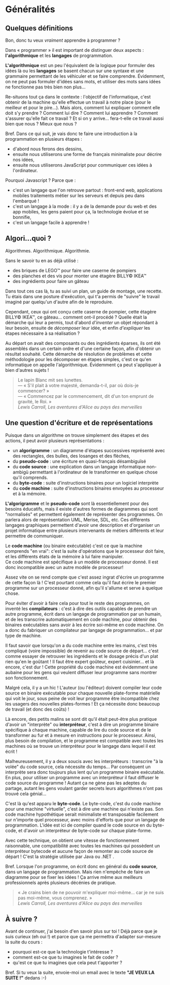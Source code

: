 ﻿Généralités
===========

Quelques définitions
--------------------

Bon, donc tu veux _vraiment_ apprendre à programmer ?

Dans « programmer » il est important de distinguer deux aspects : 
__l'algorithmique__ et les __langages__ de programmation. 

__L'algorithmique__ est un peu l'équivalent de la logique pour formuler des idées là ou les __langages__ se basent chacun sur une syntaxe et une grammaire permettant de les véhiculer et se faire comprendre. 
Évidemment, on ne peut pas formuler d'idées sans mots, et utiliser des mots sans idées ne fonctionne pas très bien non plus...

Re-situons tout ça dans le contexte : l'objectif de l'informatique, c'est obtenir de la machine qu'elle effectue un travail à notre place (pour le meilleur et pour le pire...). Mais alors, comment lui expliquer comment elle doit s'y prendre ? Comment lui dire ? Comment lui apprendre ? Comment s'assurer qu'elle fait ce travail ? Et si on y arrive... fera-t-elle ce travail aussi bien que nous ? Mieux que nous ?

Bref. Dans ce qui suit, je vais donc te faire une introduction à la programmation en plusieurs étapes : 

- d'abord nous ferons des dessins, 
- ensuite nous utiliserons une forme de français minimaliste pour décrire nos idées,
- ensuite nous utiliserons JavaScript pour communiquer ces idées à l'ordinateur.

Pourquoi Javascript ? Parce que : 

- c'est un langage que l'on retrouve partout : front-end web, applications mobiles traitements métier sur les serveurs et depuis peu dans l'embarqué !
- c'est un langage à la mode : il y a de la demande pour du web et des app mobiles, les gens paient pour ça, la technologie évolue et se bonnifie,
- c'est un langage facile à apprendre !


Algori...quoi ?
---------------

Algorithmes. Algorithmique. Algorithmie.

Sans le savoir tu en as déjà utilisé :
 
- des briques de LEGO&trade; pour faire une caserne de pompiers
- des planches et des vis pour monter une étagère BILLY&copy; IKEA&trade;
- des ingrédients pour faire un gâteau

Dans tout ces cas là, tu as suivi un plan, un guide de montage, une recette. Tu étais dans une posture d'exécution, qui t'a permis de "suivre" le travail imaginé par quelqu'un d'autre afin de le reproduire.

Cependant, ceux qui ont conçu cette caserne de pompier, cette étagère BILLY&copy; IKEA&trade;, ce gâteau... comment ont-il procédé ? Quelle était la démarche qui leur a permis, tout d'abord _d'inventer_ un objet répondant à leur besoin, ensuite de _décomposer_ leur idée, et enfin _d'expliquer_ les étapes nécessaire à sa réalisation ?

Au départ on avait des composants ou des ingrédients éparses,  ils ont été assemblés dans un certain ordre et d'une certaine façon, afin d'obtenir un résultat souhaité. Cette démarche de résolution de problèmes et cette méthodologie pour les décomposer en étapes simples, c'est ce qu'en informatique on appelle l'algorithmique. Évidemment ça peut s'appliquer à bien d'autres sujets !

> Le lapin Blanc mit ses lunettes. <br/>
> &mdash; « S'il plait à votre majesté, demanda-t-il, par où dois-je commencer? » <br/>
> &mdash; « Commencez par le commencement, dit d'un ton emprunt de gravité, le Roi. » <br/>
> <em>Lewis Carroll, Les aventures d'Alice au pays des merveilles</em>

Une question d'écriture et de représentations
---------------------------------------------

Puisque dans un algorithme on trouve simplement des étapes et des actions, il peut avoir plusieurs représentations  : 

- un __algorigramme__ : un diagramme d'étapes successives représenté avec des rectangles, des bulles, des losanges et des flèches, 
- du __pseudo-code__ : une écriture en quasi-français désambiguïsé
- du __code source__ : une explication dans un langage informatique non-ambigü permettant à l'ordinateur de le transformer en quelque chose qu'il comprends.
- du __byte-code__ : suite d'instructions binaires pour un logiciel interprète
- du __code machine__ : suite d'instructions binaires envoyées au processeur et à la mémoire.

__L'algorigramme__ et le __pseudo-code__ sont là essentiellement pour des besoins éducatifs, mais il existe d'autres formes de diagrammes qui sont "normalisés" et permettent également de représenter des programmes. On parlera alors de représentation UML, Merise, SDL, etc. Ces différents langages graphiques  permettent d'avoir une description et d'organiser un projet informatique entre plusieurs intervenants de métiers différents et leur permettre de communiquer.

Le __code machine__ (ou binaire exécutable) c'est ce que la machine comprends "en vrai": c'est la suite d'opérations que le processeur doit faire, et les différents états de la mémoire à lui faire manipuler.  
Ce code machine est spécifique à un modèle de processeur donné. Il est donc incompatible avec un autre modèle de processeur!

Assez vite on se rend compte que c'est assez ingrat d'écrire un programme de cette façon là ! C'est pourtant comme cela qu'il faut écrire le premier programme sur un processeur donné, afin qu'il s'allume et serve à quelque chose. 

Pour éviter d'avoir à faire cela pour tout le reste des programmes, on inventé les __compilateurs__ : c'est à dire des outils capables de prendre un autre programme, écrit dans un langage de programmation par un humain, et de les transcrire automatiquement en code machine, pour obtenir des binaires exécutables sans avoir à les écrire soi-même en code machine. On a donc du fabriquer un compilateur par langage de programmation... et par type de machine.

Il faut savoir que lorsqu'on a du code machine entre les mains, c'est très compliqué (voire impossible) de revenir au code source de départ... c'est comme essayer de retrouver les ingrédients et le dosage précis d'un plat rien qu'en le goûtant ! Il faut être expert goûteur, expert cuisinier... et là encore, c'est dur ! Cette propriété du code machine est évidemment une aubaine pour les gens qui veulent diffuser leur programme sans montrer son fonctionnement.

Malgré cela, il y a un hic ! L'auteur (ou l'éditeur) doivent compiler leur code source en binaire exécutable pour chaque nouvelle plate-forme matérielle qui voit le jour, sous peine de voit leur programme être incompatible chez les usagers des nouvelles plates-formes ! Et ça nécessite donc beaucoup de travail (et donc des coûts) !

Là encore, des petits malins se sont dit qu'il était peut-être plus pratique d'avoir un "interprète" ou __interpréteur__, c'est à dire un programme binaire spécifique à chaque machine, capable de lire du code source et de le transformer au fur et à mesure en instructions pour le processeur. Ainsi, plus besoin de compilation, et le programme est compatible avec toutes les machines où se trouve un interpréteur pour le langage dans lequel il est écrit ! 

Malheureusement, il y a deux soucis avec les interpréteurs : transcrire "à la volée" du code source, cela nécessite du temps... Par conséquent un interprète sera donc toujours plus lent qu'un programme binaire exécutable. En plus, pour utiliser un programme avec un interpréteur il faut diffuser le code source du programme ! Autant ça ne gène pas les adeptes du partage, autant les gens voulant garder secrets leurs algorithmes n'ont pas trouvé cela génial...

C'est là qu'est apparu le __byte-code__. Le byte-code, c'est du code machine pour une machine "virtuelle", c'est à dire une machine qui n'existe pas. Son code machine hypothétique serait minimaliste et transposable facilement sur n'importe quel processeur, avec moins d'efforts que pour un langage de programmation. L'idée est ici de compiler quand le code source en du byte-code, et d'avoir un interpréteur de byte-code sur chaque plate-forme. 

Avec cette technique, on obtient une vitesse de fonctionnement raisonnable, une compatibilité avec toutes les machines qui possèdent un interpréteur bytecode et aucune façon de remonter au code source de départ ! C'est la stratégie utilisée par Java ou .NET . 

Bref. Lorsque l'on programme, on écrit donc en général du __code source__, dans un langage de programmation. Mais rien n'empêche de faire un diagramme pour se fixer les idées ! Ça arrive même aux meilleurs professionnels après plusieurs décénies de pratique.

> « Je crains bien de ne pouvoir m'expliquer moi-même... car je ne suis pas moi-même, vous comprenez. » <br/>
> <em>Lewis Carroll, Les aventures d'Alice au pays des merveilles</em>


À suivre ?
----------

Avant de continuer, j'ai besoin d'en savoir plus sur toi ! Déjà parce que je suis curieux (eh oui !) et parce que ça me permettra d'adapter sur-mesure la suite du cours :

- pourquoi est-ce que la technologie t'intéresse ? 
- comment est-ce que tu imagines le fait de coder ? 
- qu'est ce que tu imagines que cela peut t'apporter ?

Bref. Si tu veux la suite, envoie-moi un email avec le texte __"JE VEUX LA SUITE !"__ dedans :-)

